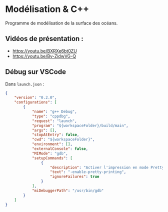 # Modélisation & C++

Programme de modélisation de la surface des océans.

## Vidéos de présentation :
- https://youtu.be/BXRXe6bt0ZU
- https://youtu.be/Bv-ZidwVG-Q

## Débug sur VSCode
Dans `launch.json` :
```json
{
    "version": "0.2.0",
    "configurations": [
        {
            "name": "g++ Debug",
            "type": "cppdbg",
            "request": "launch",
            "program": "${workspaceFolder}/build/main",
            "args": [],
            "stopAtEntry": false,
            "cwd": "${workspaceFolder}",
            "environment": [],
            "externalConsole": false,
            "MIMode": "gdb",
            "setupCommands": [
                {
                    "description": "Activer l'impression en mode Pretty pour gdb",
                    "text": "-enable-pretty-printing",
                    "ignoreFailures": true
                }
            ],
            "miDebuggerPath": "/usr/bin/gdb"
        }
    ]
}
```
